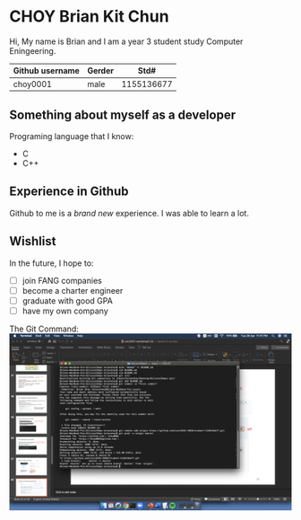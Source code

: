 # CHOY Brian Kit Chun
Hi, My name is Brian and I am a year 3 student study Computer Eningeering. 

Github username | Gerder | Std#
--- | --- | ---
choy0001| male | 1155136677


## Something about myself as a developer
Programing language that I know:
* C
* C++

## Experience in Github
Github to me is a _brand new_ experience. I was able to learn a lot.

## Wishlist
In the future, I hope to:

- [ ] join FANG companies
- [ ] become a charter engineer
- [ ] graduate with good GPA
- [ ] have my own company

The Git Command:
![Image of Project MileStone 2](https://raw.githubusercontent.com/csci3251-2020/student-1155136677/master/project_milestone2.png)
